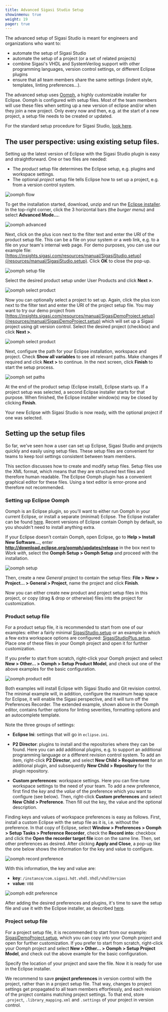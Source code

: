 ```yaml
---
title: Advanced Sigasi Studio Setup
showinmenu: true
weight: 19
pager: true
---
```


The advanced setup of Sigasi Studio is meant for engineers and organizations who want to:

* automate the setup of Sigasi Studio
* automate the setup of a project (or a set of related projects)
* combine Sigasi's VHDL and SystemVerilog support with other programming languages, version control settings, or different Eclipse plugins
* ensure that all team members share the same settings (indent style, templates, linting preferences...).

The advanced setup uses
[Oomph](https://projects.eclipse.org/projects/tools.oomph), a highly
customizable installer for Eclipse. Oomph is configured with setup
files. Most of the team members will use these files when setting up a
new version of eclipse and/or when they join a new project. Only every
now and then, e.g. at the start of a new project, a setup file needs
to be created or updated.

For the standard setup procedure for Sigasi Studio, [look here](/manual/setup/).

## The user perspective: using existing setup files.

Setting up the latest version of Eclipse with the Sigasi Studio plugin
is easy and straightforward. One or two files are needed:

* The *product* setup file determines the Eclipse setup, e.g. plugins and workspace settings.
* The optional *project* setup file tells Eclipse how to set up a project, e.g. from a version control system.

![oomph flow](/img/manual/oomph_overview.png)

To get the installation started, download, unzip and run the [Eclipse
installer](https://www.eclipse.org/downloads/). In the top-right
corner, click the 3 horizontal bars (the *burger menu*) and select
**Advanced Mode...**.

![oomph advanced](/img/manual/oomph_adv.png)

Next, click on the plus icon next to the filter text and enter the URI
of the product setup file. This can be a file on your system or a web
link, e.g. to a file on your team's internal web page. For demo
purposes, you can use our example file:
[https://insights.sigasi.com/resources/manual/SigasiStudio.setup](/resources/manual/SigasiStudio.setup). Click
**OK** to close the pop-up.

![oomph setup file](/img/manual/oomph_prodfile.png)

Select the desired product setup under User Products and click **Next >**.

![oomph select product](/img/manual/oomph_product.png)

Now you can optionally select a project to set up. Again, click the
plus icon next to the filter text and enter the URI of the project
setup file. You may want to try our demo project from
[https://insights.sigasi.com/resources/manual/SigasiDemoProject.setup](/resources/manual/SigasiDemoProject.setup)
which will set up a Sigasi project using git version control.  Select
the desired project (checkbox) and click **Next >**.

![oomph select product](/img/manual/oomph_project.png)

Next, configure the path for your Eclipse installation, workspace and
project. Check **Show all variables** to see all relevant paths. Make
changes if required and click **Next >** to continue. In the next
screen, click **Finish** to start the setup process.

![oomph set paths](/img/manual/oomph_paths.png)

At the end of the product setup (Eclipse install), Eclipse starts
up. If a project setup was selected, a second Eclipse installer starts
for that purpose. When finished, the Eclipse installer window(s) may
be closed by clicking **Finish**.

Your new Eclipse with Sigasi Studio is now ready, with the optional
project if one was selected.

## Setting up the setup files

So far, we've seen how a user can set up Eclipse, Sigasi Studio and
projects quickly and easily using setup files. These setup files are
convenient for teams to keep tool settings consistent between team
members.

This section discusses how to create and modify setup files. Setup
files use the XML format, which means that they are structured text
files and therefore human readable. The Eclipse Oomph plugin has a
convenient graphical editor for these files.  Using a text editor is
error-prone and therefore not recommended.

### Setting up Eclipse Oomph

Oomph is an Eclipse plugin, so you'll want to either run Oomph in your
current Eclipse, or install a separate (minimal) Eclipse. The Eclipse
installer can be found
[here](https://www.eclipse.org/downloads/). Recent versions of Eclipse
contain Oomph by default, so you shouldn't need to install anything
extra.

If your Eclipse doesn't contain Oomph, open Eclipse, go to **Help >
Install New Software...**, enter
**http://download.eclipse.org/oomph/updates/release** in the box next
to *Work with*, select the **Oomph Setup > Oomph Setup** and proceed
with the installation.

![oomph setup](/img/manual/oomph_setup.png)

Then, create a new *General* project to contain the setup files:
**File > New > Project... > General > Project**, name the project and
click **Finish**.

Now you can either create new product and project setup files in this
project, or copy (drag & drop or otherwise) files into the project for
customization.

### Product setup file

For a product setup file, it is recommended to start from one of our
examples: either a fairly minimal
[SigasiStudio.setup](/resources/manual/SigasiStudio.setup) or an
example in which a few extra workspace options are configured:
[SigasiStudioPlus.setup](/resources/manual/SigasiStudioPlus.setup).
Place one of these files in your Oomph project and open it for further
customization.

If you prefer to start from scratch, right-click your Oomph project
and select **New > Other... > Oomph > Setup Product Model**, and check
out one of the above examples for the basic configuration.

![oomph product edit](/img/manual/oomph_edit_product.png)

Both examples will install Eclipse with Sigasi Studio and Git revision
control. The minimal example will, in addition, configure the maximum
heap space for Eclipse, it will enable the Sigasi perspective, and it
will turn off the Preferences Recorder. The extended example, shown
above in the Oomph editor, contains further options for linting
severities, formatting options and an autocomplete template.

Note the three groups of settings:

* **Eclipse Ini**: settings that will go in `eclipse.ini`.

* **P2 Director**: plugins to install and the repositories where they
    can be found. Here you can add additional plugins, e.g. to support
    an additional programming language or a different revision control
    system. To add an item, right-click **P2 Director**, and select
    **New Child > Requirement** for an additional plugin, and
    subsequently **New Child > Repository** for the plugin repository.

* **Custom preferences**: workspace settings. Here you can fine-tune
    workspace settings to the need of your team. To add a new
    preference, first find the *key* and the *value* of the preference
    which you want to configure (see below). Then, right-click **Custom
    preferences** and select **New Child > Preference**. Then fill out
    the key, the value and the optional description.

Finding keys and values of workspace preferences is easy as
follows. First, install a custom Eclipse with the setup file as it is,
i.e. without the preference. In that copy of Eclipse, select
**Window > Preferences > Oomph > Setup Tasks > Preference Recorder**, check the
**Record into:** checkbox and click the **Open the recorder target
file** icon on the same line. Then, set other preferences as
desired. After clicking **Apply and Close**, a pop-up like the one
below shows the information for the key and value to configure.

![oomph record preference](/img/manual/oomph_record.png)

With this information, the key and value are:

* **key**: `/instance/com.sigasi.hdt.vhdl.Vhdl/vhdlVersion`
* **value**: `V08`

![oomph edit preference](/img/manual/oomph_edit_pref.png)

After adding the desired preferences and plugins, it's time to save
the setup file and use it with the Eclipse installer, as described
[here](#the-user-perspective-using-existing-setup-files).

### Project setup file

For a project setup file, it is recommended to start from our example:
[SigasiDemoProject.setup](/resources/manual/SigasiDemoProject.setup),
which you can copy into your Oomph project and open for further
customization.  If you prefer to start from scratch, right-click your
Oomph project and select **New > Other... > Oomph > Setup Project
Model**, and check out the above example for the basic configuration.

Specify the location of your project and save the file. Now it is ready
for use in the Eclipse installer.

We recommend to save **project preferences** in version control with
the project, rather than in a project setup file. That way, changes to
project settings get propagated to all team members effortlessly, and
each revision of the project contains matching project settings.  To
that end, store `.project`, `.library_mapping.xml` and `.settings` of
your project in version control.
